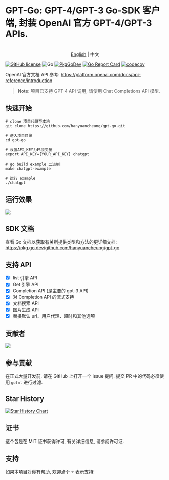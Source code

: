 GPT-Go: GPT-4/GPT-3 Go-SDK 客户端, 封装 OpenAI 官方 GPT-4/GPT-3 APIs.
========================

<p align="center">
    <br> <a href="README.md">English</a> | 中文
</p>

[![GitHub license](https://img.shields.io/badge/license-MIT-blue.svg)](https://raw.githubusercontent.com/csuzhang/gpt-go/main/LICENSE) ![Go](https://github.com/hanyuancheung/gpt-go/workflows/Go/badge.svg)
[![PkgGoDev](https://pkg.go.dev/badge/github.com/hanyuancheung/gpt-go)](https://pkg.go.dev/github.com/hanyuancheung/gpt-go)
[![Go Report Card](https://goreportcard.com/badge/hanyuancheung/gpt-go)](https://goreportcard.com/report/hanyuancheung/gpt-go)
[![codecov](https://codecov.io/gh/hanyuancheung/gpt-go/branch/main/graph/badge.svg)](https://codecov.io/gh/hanyuancheung/gpt-go)

OpenAI 官方文档 API 参考: https://platform.openai.com/docs/api-reference/introduction

> **Note**: 项目已支持 GPT-4 API 调用, 请使用 Chat Completions API 模型.

## 快速开始

```shell
# clone 项目代码至本地
git clone https://github.com/hanyuancheung/gpt-go.git

# 进入项目目录
cd gpt-go

# 设置API_KEY为环境变量
export API_KEY={YOUR_API_KEY} chatgpt

# go build example 二进制
make chatgpt-example

# 运行 example
./chatgpt
```

## 运行效果

![](img/chatgpt.gif)

## SDK 文档

查看 Go 文档以获取有关所提供类型和方法的更详细文档: https://pkg.go.dev/github.com/hanyuancheung/gpt-go

## 支持 API

- [x] list 引擎 API
- [x] Get 引擎 API
- [x] Completion API (是主要的 gpt-3 API)
- [x] 对 Completion API 的流式支持
- [x] 文档搜索 API
- [x] 图片生成 API
- [x] 替换默认 url、用户代理、超时和其他选项

## 贡献者

<a href="https://github.com/hanyuancheung/gpt-go/graphs/contributors">
  <img src="https://contrib.rocks/image?repo=hanyuancheung/gpt-go" />
</a>

## 参与贡献

在正式大量开发前, 请在 GitHub 上打开一个 issue 提问.
提交 PR 中的代码必须使用 `gofmt` 进行过滤.

## Star History

[![Star History Chart](https://api.star-history.com/svg?repos=hanyuancheung/gpt-go&type=Date)](https://star-history.com/#hanyuancheung/gpt-go&Date)

## 证书

这个包是在 MIT 证书获得许可, 有关详细信息, 请参阅许可证.

## 支持

如果本项目对你有帮助, 欢迎点个 ⭐️ 表示支持!
